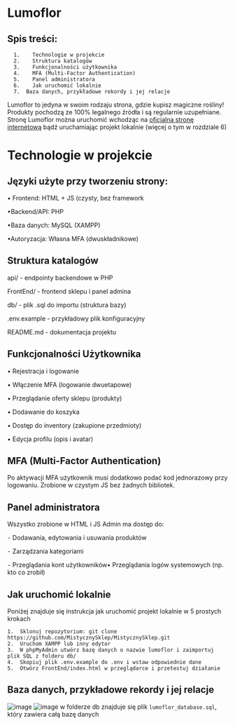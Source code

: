 # Lumoflor 

## Spis treści:
```
  1.	Technologie w projekcie
  2.	Struktura katalogów
  3.	Funkcjonalności użytkownika
  4.	MFA (Multi-Factor Authentication)
  5.	Panel administratora
  6.	Jak uruchomić lokalnie
  7.  Baza danych, przykładowe rekordy i jej relacje
```
Lumoflor to jedyna w swoim rodzaju strona, gdzie kupisz magiczne rośliny! Produkty pochodzą ze 100% legalnego źródła i są regularnie uzupełniane.  Stronę Lumoflor można uruchomić wchodząc na [oficjalną stronę internetową](https://misklep.tymi.org/login.html) bądź uruchamiając projekt lokalnie (więcej o tym w rozdziale 6)

# Technologie w projekcie

## Języki użyte przy tworzeniu strony:
• Frontend: HTML + JS (czysty, bez framework  

•Backend/API: PHP  

•Baza danych: MySQL (XAMPP)  

•Autoryzacja: Własna MFA (dwuskładnikowe)

## Struktura katalogów

api/           - endpointy backendowe w PHP  

FrontEnd/      - frontend sklepu i panel admina  

db/            - plik .sql do importu (struktura bazy)  

.env.example   - przykładowy plik konfiguracyjny  

README.md      - dokumentacja projektu

## Funkcjonalności Użytkownika

•	Rejestracja i logowanie  

•	Włączenie MFA (logowanie dwuetapowe)  
 
•	Przeglądanie oferty sklepu (produkty)  

•	Dodawanie do koszyka  

•	Dostęp do inventory (zakupione przedmioty)  

•	Edycja profilu (opis i avatar)


## MFA (Multi-Factor Authentication)

Po aktywacji MFA użytkownik musi dodatkowo podać kod jednorazowy przy logowaniu.
Zrobione w czystym JS bez żadnych bibliotek.

## Panel administratora

Wszystko zrobione w HTML i JS
Admin ma dostęp do:  

⁃	Dodawania, edytowania i usuwania produktów  
 
⁃	Zarządzania kategoriami  
 
⁃	Przeglądania kont użytkowników•	Przeglądania logów systemowych (np. kto co zrobił)  
 

## Jak uruchomić lokalnie

Poniżej znajduje się instrukcja jak uruchomić projekt lokalnie w 5 prostych krokach
```
1.	Sklonuj repozytorium: git clone https://github.com/MistycznySklep/MistycznySklep.git
2.	Uruchom XAMPP lub inny edytor
3.	W phpMyAdmin utwórz bazę danych o nazwie lumoflor i zaimportuj plik SQL z folderu db/
4.	Skopiuj plik .env.example do .env i wstaw odpowiednie dane
5.	Otwórz FrontEnd/index.html w przeglądarce i przetestuj działanie
```

## Baza danych, przykładowe rekordy i jej relacje
![image](https://github.com/user-attachments/assets/fe342cb7-570c-447b-b46d-5ef96823b3aa)
![image](https://github.com/user-attachments/assets/a7e84dbe-b5bb-4105-a4a7-ec5b5135783f)
w folderze db znajduje się plik `lumoflor_database.sql`, który zawiera całą bazę danych


